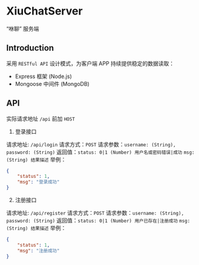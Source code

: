 # XiuChatServer

“咻聊” 服务端

## Introduction

采用 `RESTful API` 设计模式，为客户端 APP 持续提供稳定的数据读取：

* Express 框架 (Node.js)
* Mongoose 中间件 (MongoDB)

## API

实际请求地址 `/api` 前加 `HOST`

1. 登录接口

请求地址: `/api/login`
请求方式：`POST`
请求参数：`username: (String), password: (String)` 
返回值：`status: 0|1 (Number) 用户名或密码错误|成功`
`msg: (String) 结果描述`
举例：          
``` json
{
    "status": 1,
    "msg": "登录成功"
}
```

2. 注册接口

请求地址: `/api/register`
请求方式：`POST`
请求参数：`username: (String), password: (String)` 
返回值：`status: 0|1 (Number) 用户已存在|注册成功`
`msg: (String) 结果描述`
举例：          
``` json
{
    "status": 1,
    "msg": "注册成功"
}
```